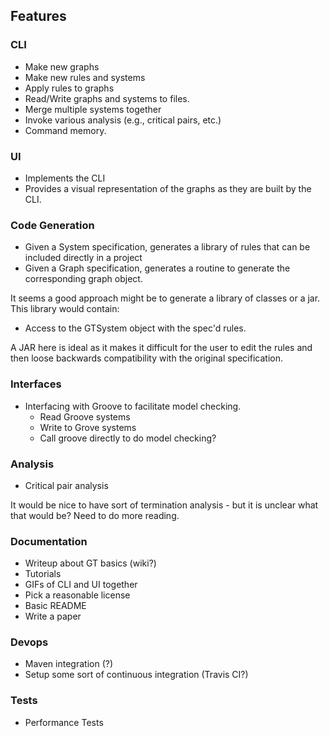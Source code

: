 
## Features

### CLI

+ Make new graphs
+ Make new rules and systems
+ Apply rules to graphs
+ Read/Write graphs and systems to files.
+ Merge multiple systems together
+ Invoke various analysis (e.g., critical pairs, etc.)
+ Command memory. 

### UI

+ Implements the CLI
+ Provides a visual representation of the graphs as they are built by the CLI.

### Code Generation

+ Given a System specification, generates a library of rules that can be included directly in a project
+ Given a Graph specification, generates a routine to generate the corresponding graph object.

It seems a good approach might be to generate a library of classes or a jar. This library would contain:

- Access to the GTSystem object with the spec'd rules.

A JAR here is ideal as it makes it difficult for the user to edit the rules and then loose backwards compatibility with the original specification.

### Interfaces

+ Interfacing with Groove to facilitate model checking.
    - Read Groove systems
    - Write to Grove systems
    - Call groove directly to do model checking?

### Analysis

+ Critical pair analysis

It would be nice to have sort of termination analysis - but it is unclear what that would be? Need to do more reading.

### Documentation

- Writeup about GT basics (wiki?)
- Tutorials
- GIFs of CLI and UI together
- Pick a reasonable license
- Basic README
- Write a paper

### Devops

- Maven integration (?)
- Setup some sort of continuous integration (Travis CI?)

### Tests

- Performance Tests